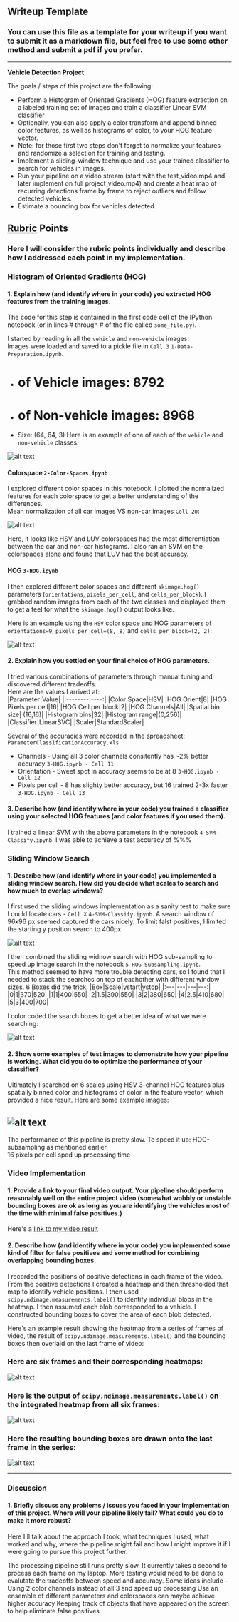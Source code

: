 ## Writeup Template
### You can use this file as a template for your writeup if you want to submit it as a markdown file, but feel free to use some other method and submit a pdf if you prefer.

---

**Vehicle Detection Project**

The goals / steps of this project are the following:

* Perform a Histogram of Oriented Gradients (HOG) feature extraction on a labeled training set of images and train a classifier Linear SVM classifier
* Optionally, you can also apply a color transform and append binned color features, as well as histograms of color, to your HOG feature vector. 
* Note: for those first two steps don't forget to normalize your features and randomize a selection for training and testing.
* Implement a sliding-window technique and use your trained classifier to search for vehicles in images.
* Run your pipeline on a video stream (start with the test_video.mp4 and later implement on full project_video.mp4) and create a heat map of recurring detections frame by frame to reject outliers and follow detected vehicles.
* Estimate a bounding box for vehicles detected.

[//]: # (Image References)
[image1]: ./output_images/car_sample_imgs.png
[image2]: ./output_images/visualize_colorspace_features.png
[image3]: ./output_images/sliding_windows.jpg
[image4]: ./output_images/sliding_window.jpg
[image5]: ./examples/bboxes_and_heat.png
[image6]: ./examples/labels_map.png
[image7]: ./examples/output_bboxes.png
[video1]: ./project_video.mp4

## [Rubric](https://review.udacity.com/#!/rubrics/513/view) Points
### Here I will consider the rubric points individually and describe how I addressed each point in my implementation.  


### Histogram of Oriented Gradients (HOG)

#### 1. Explain how (and identify where in your code) you extracted HOG features from the training images.

The code for this step is contained in the first code cell of the IPython notebook (or in lines # through # of the file called `some_file.py`).  

I started by reading in all the `vehicle` and `non-vehicle` images.  
Images were loaded and saved to a pickle file in `Cell 3` `1-Data-Preparation.ipynb`. 
* # of Vehicle images: 8792  
* # of Non-vehicle images: 8968  
* Size: (64, 64, 3)
Here is an example of one of each of the `vehicle` and `non-vehicle` classes:

![alt text][image1]

#### Colorspace `2-Color-Spaces.ipynb`

I  explored different color spaces in this notebook. I plotted the normalized features for each colorspace to get a better understanding of the differences.  
Mean normalization of all car images VS non-car images `Cell 20`:

![alt text][image2]

Here, it looks like HSV and LUV colorspaces had the most differentiation between the car and non-car histograms.
I also ran an SVM on the colorspaces alone and found that LUV had the best accuracy.


#### HOG `3-HOG.ipynb`
I then explored different color spaces and different `skimage.hog()` parameters (`orientations`, `pixels_per_cell`, and `cells_per_block`).  I grabbed random images from each of the two classes and displayed them to get a feel for what the `skimage.hog()` output looks like.

Here is an example using the `HSV` color space and HOG parameters of `orientations=9`, `pixels_per_cell=(8, 8)` and `cells_per_block=(2, 2)`:

![alt text][image3]

#### 2. Explain how you settled on your final choice of HOG parameters.

I tried various combinations of parameters through manual tuning and discovered different tradeoffs.  
Here are the values I arrived at:  
|Parameter|Value|
|:--------|----:|
|Color Space|HSV|
|HOG Orient|8|
|HOG Pixels per cell|16|
|HOG Cell per block|2|
|HOG Channels|All|
|Spatial bin size| (16,16)|
|Histogram bins|32|
|Histogram range|(0,256)|
|Classifier|LinearSVC|
|Scaler|StandardScaler|

Several of the accuracies were recorded in the spreadsheet: `ParameterClassificationAccuracy.xls`  
* Channels - Using all 3 color channels consitently has ~2% better accuracy  `3-HOG.ipynb - Cell 11`
* Orientation - Sweet spot in accuracy seems to be at 8 `3-HOG.ipynb - Cell 12`
* Pixels per cell - 8 has slighty better accuracy, but 16 trained 2-3x faster `3-HOG.ipynb - Cell 13`


#### 3. Describe how (and identify where in your code) you trained a classifier using your selected HOG features (and color features if you used them).

I trained a linear SVM with the above parameters in the notebook `4-SVM-Classify.ipynb`. I was able to achieve a test accuracy of %%%

### Sliding Window Search

#### 1. Describe how (and identify where in your code) you implemented a sliding window search.  How did you decide what scales to search and how much to overlap windows?

I first used the sliding windows implementation as a sanity test to make sure I could locate cars - `Cell X` `4-SVM-Classify.ipynb`.
A search window of 96x96 px seemed captured the cars nicely. To limit falst positives, I limited the starting y position search to 400px.

![alt text][image4]

I then combined the sliding widnow search with HOG sub-sampling to speed up image search in the notebook `5-HOG-Subsampling.ipynb`.  
This method seemed to have more trouble detecting cars, so I found that I needed to stack the searches on top of eachother with different window sizes.
6 Boxes did the trick:
|Box|Scale|ystart|ystop|
|:---|---|---|---:|
|0|1|370|520|
|1|1|400|550|
|2|1.5|390|550|
|3|2|380|650|
|4|2.5|410|680|
|5|3|400|700|

I color coded the search boxes to get a better idea of what we were searching:

![alt text][image5]

#### 2. Show some examples of test images to demonstrate how your pipeline is working.  What did you do to optimize the performance of your classifier?

Ultimately I searched on 6 scales using HSV 3-channel HOG features plus spatially binned color and histograms of color in the feature vector, which provided a nice result.  Here are some example images:

![alt text][image4]
---

The performance of this pipeline is pretty slow. To speed it up:
HOG-subsampling as mentioned earlier.  
16 pixels per cell sped up processing time


### Video Implementation

#### 1. Provide a link to your final video output.  Your pipeline should perform reasonably well on the entire project video (somewhat wobbly or unstable bounding boxes are ok as long as you are identifying the vehicles most of the time with minimal false positives.)
Here's a [link to my video result](./project_video.mp4)


#### 2. Describe how (and identify where in your code) you implemented some kind of filter for false positives and some method for combining overlapping bounding boxes.

I recorded the positions of positive detections in each frame of the video.  From the positive detections I created a heatmap and then thresholded that map to identify vehicle positions.  I then used `scipy.ndimage.measurements.label()` to identify individual blobs in the heatmap.  I then assumed each blob corresponded to a vehicle.  I constructed bounding boxes to cover the area of each blob detected.  

Here's an example result showing the heatmap from a series of frames of video, the result of `scipy.ndimage.measurements.label()` and the bounding boxes then overlaid on the last frame of video:

### Here are six frames and their corresponding heatmaps:

![alt text][image5]

### Here is the output of `scipy.ndimage.measurements.label()` on the integrated heatmap from all six frames:
![alt text][image6]

### Here the resulting bounding boxes are drawn onto the last frame in the series:
![alt text][image7]



---

### Discussion

#### 1. Briefly discuss any problems / issues you faced in your implementation of this project.  Where will your pipeline likely fail?  What could you do to make it more robust?

Here I'll talk about the approach I took, what techniques I used, what worked and why, where the pipeline might fail and how I might improve it if I were going to pursue this project further.  

The processing pipeline still runs pretty slow. It currently takes a second to process each frame on my laptop. More testing would need to be done to evalutate the tradeoffs between speed and accuracy. Some ideas include -
Using 2 color channels instead of all 3 and speed up processing
Use an ensemble of different parameters and colorspaces can maybe achieve higher accuracy
Keeping track of objects that have appeared on the screen to help eliminate false positives


